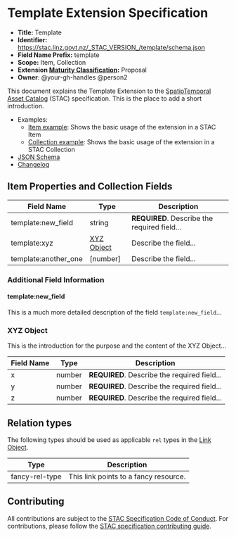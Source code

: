 # Template Extension Specification

- **Title:** Template
- **Identifier:**
  <https://stac.linz.govt.nz/_STAC_VERSION_/template/schema.json>
- **Field Name Prefix:** template
- **Scope:** Item, Collection
- **Extension
  [Maturity Classification](https://github.com/radiantearth/stac-spec/tree/master/extensions/README.md#extension-maturity):**
  Proposal
- **Owner**: @your-gh-handles @person2

This document explains the Template Extension to the
[SpatioTemporal Asset Catalog](https://github.com/radiantearth/stac-spec) (STAC)
specification. This is the place to add a short introduction.

- Examples:
  - [Item example](examples/item.json): Shows the basic usage of the extension
    in a STAC Item
  - [Collection example](examples/collection.json): Shows the basic usage of the
    extension in a STAC Collection
- [JSON Schema](json-schema/schema.json)
- [Changelog](./CHANGELOG.md)

## Item Properties and Collection Fields

| Field Name           | Type                      | Description                                  |
| -------------------- | ------------------------- | -------------------------------------------- |
| template:new_field   | string                    | **REQUIRED**. Describe the required field... |
| template:xyz         | [XYZ Object](#xyz-object) | Describe the field...                        |
| template:another_one | \[number]                 | Describe the field...                        |

### Additional Field Information

#### template:new_field

This is a much more detailed description of the field `template:new_field`...

### XYZ Object

This is the introduction for the purpose and the content of the XYZ Object...

| Field Name | Type   | Description                                  |
| ---------- | ------ | -------------------------------------------- |
| x          | number | **REQUIRED**. Describe the required field... |
| y          | number | **REQUIRED**. Describe the required field... |
| z          | number | **REQUIRED**. Describe the required field... |

## Relation types

The following types should be used as applicable `rel` types in the
[Link Object](https://github.com/radiantearth/stac-spec/tree/master/item-spec/item-spec.md#link-object).

| Type           | Description                           |
| -------------- | ------------------------------------- |
| fancy-rel-type | This link points to a fancy resource. |

## Contributing

All contributions are subject to the
[STAC Specification Code of Conduct](https://github.com/radiantearth/stac-spec/blob/master/CODE_OF_CONDUCT.md).
For contributions, please follow the
[STAC specification contributing guide](https://github.com/radiantearth/stac-spec/blob/master/CONTRIBUTING.md).

